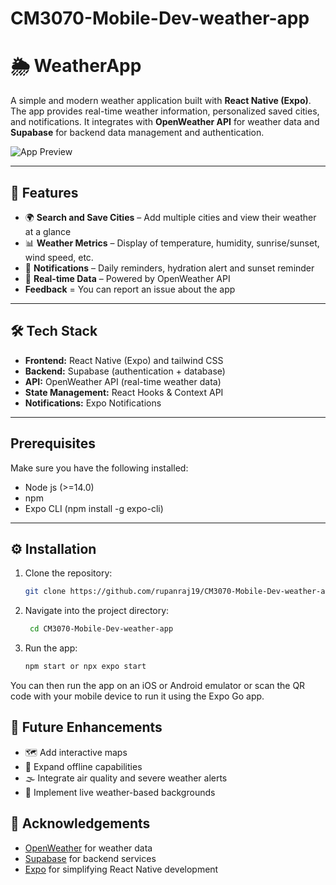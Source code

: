 # CM3070-Mobile-Dev-weather-app
# 🌦️ WeatherApp  

A simple and modern weather application built with **React Native (Expo)**. The app provides real-time weather information, personalized saved cities, and notifications. It integrates with **OpenWeather API** for weather data and **Supabase** for backend data management and authentication.  

![App Preview](screenshot.png) <!-- replace with your own screenshots -->  

---

## 🚀 Features  

- 🌍 **Search and Save Cities** – Add multiple cities and view their weather at a glance  
- 📊 **Weather Metrics** – Display of temperature, humidity, sunrise/sunset, wind speed, etc.  
- 🔔 **Notifications** – Daily reminders, hydration alert and sunset reminder  
- 📡 **Real-time Data** – Powered by OpenWeather API
- **Feedback** = You can report an issue about the app

---

## 🛠️ Tech Stack  

- **Frontend:** React Native (Expo)  and tailwind CSS
- **Backend:** Supabase (authentication + database)  
- **API:** OpenWeather API (real-time weather data)  
- **State Management:** React Hooks & Context API  
- **Notifications:** Expo Notifications  

---

## Prerequisites

Make sure you have the following installed:

- Node js (>=14.0)
- npm
- Expo CLI (npm install -g expo-cli)

---

## ⚙️ Installation  

1. Clone the repository:  
   ```bash
   git clone https://github.com/rupanraj19/CM3070-Mobile-Dev-weather-app.git
2. Navigate into the project directory:
   ```bash
    cd CM3070-Mobile-Dev-weather-app
3. Run the app:
   ```bash
   npm start or npx expo start

You can then run the app on an iOS or Android emulator or scan the QR code with your mobile device to run it using the Expo Go app.
  
## 🔮 Future Enhancements  
- 🗺️ Add interactive maps  
- 📡 Expand offline capabilities  
- 🌫️ Integrate air quality and severe weather alerts  
- 🎨 Implement live weather-based backgrounds

## 🙌 Acknowledgements  
- [OpenWeather](https://openweathermap.org/) for weather data  
- [Supabase](https://supabase.com/) for backend services  
- [Expo](https://expo.dev/) for simplifying React Native development  

